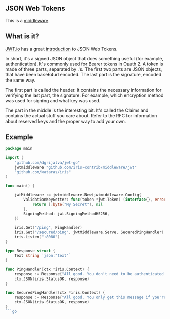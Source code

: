 ## JSON Web Tokens


This is a [middleware](https://github.com/iris-contrib/middleware/jwt).

## What is it?

[JWT.io](https://jwt.io) has a great [introduction](https://jwt.io/introduction/) to JSON Web Tokens.

In short, it's a signed JSON object that does something useful (for example, authentication). It's commonly used for Bearer tokens in Oauth 2. A token is made of three parts, separated by .'s. The first two parts are JSON objects, that have been base64url encoded. The last part is the signature, encoded the same way.

The first part is called the header. It contains the necessary information for verifying the last part, the signature. For example, which encryption method was used for signing and what key was used.

The part in the middle is the interesting bit. It's called the Claims and contains the actual stuff you care about. Refer to the RFC for information about reserved keys and the proper way to add your own.


## Example
```go
package main

import (
	"github.com/dgrijalva/jwt-go"
	jwtmiddleware "github.com/iris-contrib/middleware/jwt"
	"github.com/kataras/iris"
)

func main() {

	jwtMiddleware := jwtmiddleware.New(jwtmiddleware.Config{
		ValidationKeyGetter: func(token *jwt.Token) (interface{}, error) {
			return []byte("My Secret"), nil
		},
		SigningMethod: jwt.SigningMethodHS256,
	})

	iris.Get("/ping", PingHandler)
	iris.Get("/secured/ping", jwtMiddleware.Serve, SecuredPingHandler)
	iris.Listen(":8080")
}

type Response struct {
	Text string `json:"text"`
}

func PingHandler(ctx *iris.Context) {
	response := Response{"All good. You don't need to be authenticated to call this"}
	ctx.JSON(iris.StatusOK, response)
}

func SecuredPingHandler(ctx *iris.Context) {
	response := Response{"All good. You only get this message if you're authenticated"}
	ctx.JSON(iris.StatusOK, response)
}
```go